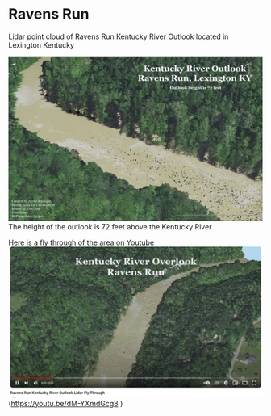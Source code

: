 # Ravens Run
Lidar point cloud of Ravens Run Kentucky River Outlook located in Lexington Kentucky



![Ravens Run Outlook Map](/Layout1.jpg)
The height of the outlook is 72 feet above the Kentucky River

Here is a fly through of the area on Youtube 
![Youtube Screenshot](/flythrough.jpg)
(https://youtu.be/dM-YXmdGcg8 )

